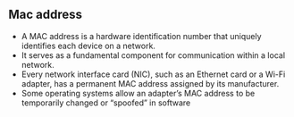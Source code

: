 ## Mac address
 
-  A MAC address is a hardware identification number that uniquely identifies each device on a network.
-  It serves as a fundamental component for communication within a local network.
-  Every network interface card (NIC), such as an Ethernet card or a Wi-Fi adapter, has a permanent MAC address assigned by its manufacturer.
-  Some operating systems allow an adapter’s MAC address to be temporarily changed or “spoofed” in software